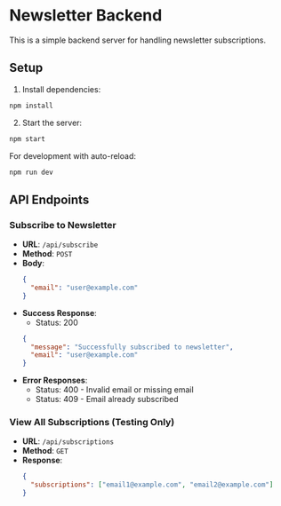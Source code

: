 # Newsletter Backend

This is a simple backend server for handling newsletter subscriptions.

## Setup

1. Install dependencies:
```bash
npm install
```

2. Start the server:
```bash
npm start
```

For development with auto-reload:
```bash
npm run dev
```

## API Endpoints

### Subscribe to Newsletter
- **URL**: `/api/subscribe`
- **Method**: `POST`
- **Body**:
  ```json
  {
    "email": "user@example.com"
  }
  ```
- **Success Response**: 
  - Status: 200
  ```json
  {
    "message": "Successfully subscribed to newsletter",
    "email": "user@example.com"
  }
  ```
- **Error Responses**:
  - Status: 400 - Invalid email or missing email
  - Status: 409 - Email already subscribed

### View All Subscriptions (Testing Only)
- **URL**: `/api/subscriptions`
- **Method**: `GET`
- **Response**:
  ```json
  {
    "subscriptions": ["email1@example.com", "email2@example.com"]
  }
  ``` 
